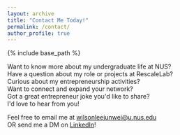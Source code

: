 ```yaml
---
layout: archive
title: "Contact Me Today!"
permalink: /contact/
author_profile: true
---
```


{% include base_path %}

Want to know more about my undergraduate life at NUS? <br/>
Have a question about my role or projects at RescaleLab? <br/>
Curious about my entrepreneurship activities? <br/>
Want to connect and expand your network? <br/>
Got a great entrepreneur joke you'd like to share? <br/>
I'd love to hear from you!   

Feel free to email me at [wilsonleejunwei@u.nus.edu](mailto:wilsonleejunwei@u.nus.edu) <br/>
OR send me a DM on [LinkedIn](https://www.linkedin.com/in/wilsonleejunwei/)!
